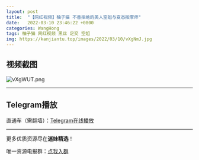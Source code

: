 ```yaml
---
layout: post
title:  "【网红视频】柚子猫 不善拒绝的美人空姐与变态按摩师"
date:   2022-03-10 23:46:22 +0800
categories: WangHong
tags: 柚子猫 网红视频 黑丝 足交 空姐
img: https://kanjiantu.top/images/2022/03/10/vXgNmJ.jpg
---
```



## 视频截图

![vXgWUT.png](https://kanjiantu.top/images/2022/03/10/vXgWUT.png)

* * *
## Telegram播放

直通车（需翻墙）：[Telegram在线播放](https://t.me/mimeijingxuan/16)

* * *
更多优质资源尽在**迷妹精选**！

唯一资源电报群：[点我入群](https://t.me/mimeijingxuan)


